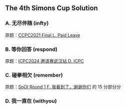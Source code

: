 ## The 4th Simons Cup Solution

### A. 无尽伴随 (infty)

原题：[CCPC2021 Final L. Paid Leave](https://codeforces.com/gym/103860/problem/L)



### B. 等你回答 (respond)

原题：[ICPC2024 邀请赛武汉站 D. ICPC](https://codeforces.com/gym/105143/problem/D)



### C. 碰拳相欠 (remember)

原题：[SpOI Round 1 F. 我看到了，谢谢你们](https://www.luogu.com.cn/problem/P10796) 的 15 分部分分



### D. 我一直在 (withyou)

